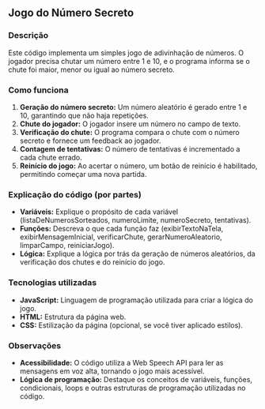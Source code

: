 ## Jogo do Número Secreto

### Descrição
Este código implementa um simples jogo de adivinhação de números. O jogador precisa chutar um número entre 1 e 10, e o programa informa se o chute foi maior, menor ou igual ao número secreto.

### Como funciona
1. **Geração do número secreto:** Um número aleatório é gerado entre 1 e 10, garantindo que não haja repetições.
2. **Chute do jogador:** O jogador insere um número no campo de texto.
3. **Verificação do chute:** O programa compara o chute com o número secreto e fornece um feedback ao jogador.
4. **Contagem de tentativas:** O número de tentativas é incrementado a cada chute errado.
5. **Reinício do jogo:** Ao acertar o número, um botão de reinício é habilitado, permitindo começar uma nova partida.

### Explicação do código (por partes)
* **Variáveis:** Explique o propósito de cada variável (listaDeNumerosSorteados, numeroLimite, numeroSecreto, tentativas).
* **Funções:** Descreva o que cada função faz (exibirTextoNaTela, exibirMensagemInicial, verificarChute, gerarNumeroAleatorio, limparCampo, reiniciarJogo).
* **Lógica:** Explique a lógica por trás da geração de números aleatórios, da verificação dos chutes e do reinício do jogo.

### Tecnologias utilizadas
* **JavaScript:** Linguagem de programação utilizada para criar a lógica do jogo.
* **HTML:** Estrutura da página web.
* **CSS:** Estilização da página (opcional, se você tiver aplicado estilos).

### Observações
* **Acessibilidade:** O código utiliza a Web Speech API para ler as mensagens em voz alta, tornando o jogo mais acessível.
* **Lógica de programação:** Destaque os conceitos de variáveis, funções, condicionais, loops e outras estruturas de programação utilizadas no código.
